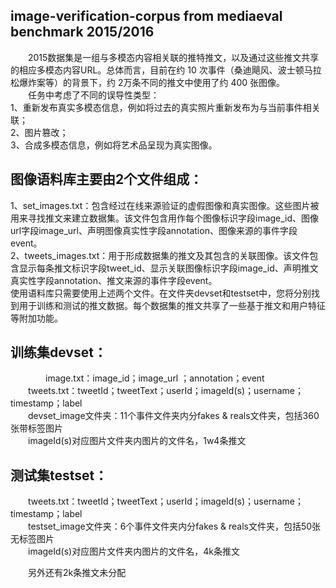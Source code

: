 ## image-verification-corpus from mediaeval benchmark 2015/2016

&emsp;&emsp;2015数据集是一组与多模态内容相关联的推特推文，以及通过这些推文共享的相应多模态内容URL。总体而言，目前在约 10 次事件（桑迪飓风、波士顿马拉松爆炸案等）的背景下，约 2万条不同的推文中使用了约 400 张图像。  
&emsp;&emsp;任务中考虑了不同的误导性类型：  
1、重新发布真实多模态信息，例如将过去的真实照片重新发布为与当前事件相关联；  
2、图片篡改；  
3、合成多模态信息，例如将艺术品呈现为真实图像。  

## 图像语料库主要由2个文件组成：
1、set_images.txt：包含经过在线来源验证的虚假图像和真实图像。这些图片被用来寻找推文来建立数据集。该文件包含用作每个图像标识字段image_id、图像url字段image_url、声明图像真实性字段annotation、图像来源的事件字段event。  
2、tweets_images.txt：用于形成数据集的推文及其包含的关联图像。该文件包含显示每条推文标识字段tweet_id、显示关联图像标识字段image_id、声明推文真实性字段annotation、推文来源的事件字段event。  
使用语料库只需要使用上述两个文件。在文件夹devset和testset中，您将分别找到用于训练和测试的推文数据。每个数据集的推文共享了一些基于推文和用户特征等附加功能。  

## 训练集devset：
&emsp;&emsp;&emsp;&emsp;image.txt：image_id；image_url ；annotation；event  
&emsp;&emsp;tweets.txt：tweetId；tweetText；userId；imageId(s)；username；timestamp；label	  
&emsp;&emsp;devset_image文件夹：11个事件文件夹内分fakes & reals文件夹，包括360张带标签图片  	
&emsp;&emsp;imageId(s)对应图片文件夹内图片的文件名，1w4条推文	  

## 测试集testset：
&emsp;&emsp;tweets.txt：tweetId；tweetText；userId；imageId(s)；username；timestamp；label  
&emsp;&emsp;testset_image文件夹：6个事件文件夹内分fakes & reals文件夹，包括50张无标签图片   
&emsp;&emsp;imageId(s)对应图片文件夹内图片的文件名，4k条推文  

&emsp;&emsp;另外还有2k条推文未分配  
